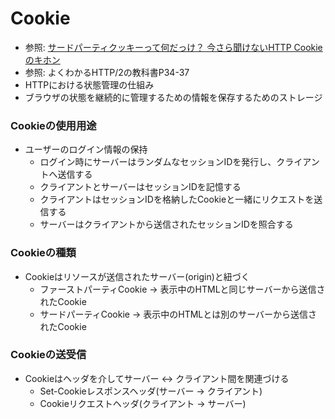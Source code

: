 # Cookie
- 参照: [サードパーティクッキーって何だっけ？ 今さら聞けないHTTP Cookieのキホン](https://webtan.impress.co.jp/e/2017/10/03/27016)
- 参照: よくわかるHTTP/2の教科書P34-37
- HTTPにおける状態管理の仕組み
- ブラウザの状態を継続的に管理するための情報を保存するためのストレージ

### Cookieの使用用途
- ユーザーのログイン情報の保持
  - ログイン時にサーバーはランダムなセッションIDを発行し、クライアントへ送信する
  - クライアントとサーバーはセッションIDを記憶する
  - クライアントはセッションIDを格納したCookieと一緒にリクエストを送信する
  - サーバーはクライアントから送信されたセッションIDを照合する

### Cookieの種類
- Cookieはリソースが送信されたサーバー(origin)と紐づく
  - ファーストパーティCookie -> 表示中のHTMLと同じサーバーから送信されたCookie
  - サードパーティCookie -> 表示中のHTMLとは別のサーバーから送信されたCookie

### Cookieの送受信
- Cookieはヘッダを介してサーバー <-> クライアント間を関連づける
  - Set-Cookieレスポンスヘッダ(サーバー -> クライアント)
  - Cookieリクエストヘッダ(クライアント -> サーバー)
